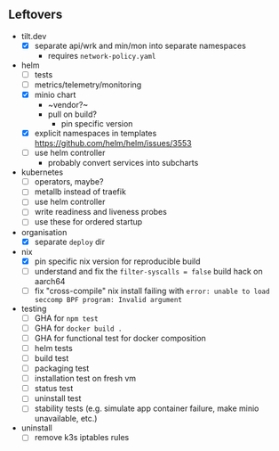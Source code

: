 ## Leftovers

- tilt.dev
  - [x] separate api/wrk and min/mon into separate namespaces
    - requires `network-policy.yaml`
- helm
  - [ ] tests
  - [ ] metrics/telemetry/monitoring
  - [x] minio chart
    - ~vendor?~
    - pull on build?
      - pin specific version
  - [x] explicit namespaces in templates https://github.com/helm/helm/issues/3553
  - [ ] use helm controller
    - probably convert services into subcharts
- kubernetes
  - [ ] operators, maybe?
  - [ ] metallb instead of traefik
  - [ ] use helm controller
  - [ ] write readiness and liveness probes
  - [ ] use these for ordered startup
- organisation
  - [x] separate `deploy` dir
- nix
  - [x] pin specific nix version for reproducible build
  - [ ] understand and fix the `filter-syscalls = false` build hack on aarch64
  - [ ] fix "cross-compile" nix install failing with `error: unable to load seccomp BPF program: Invalid argument`
- testing
  - [ ] GHA for `npm test`
  - [ ] GHA for `docker build .`
  - [ ] GHA for functional test for docker composition
  - [ ] helm tests
  - [ ] build test
  - [ ] packaging test
  - [ ] installation test on fresh vm
  - [ ] status test
  - [ ] uninstall test
  - [ ] stability tests (e.g. simulate app container failure, make minio unavailable, etc.)
- uninstall
  - [ ] remove k3s iptables rules
